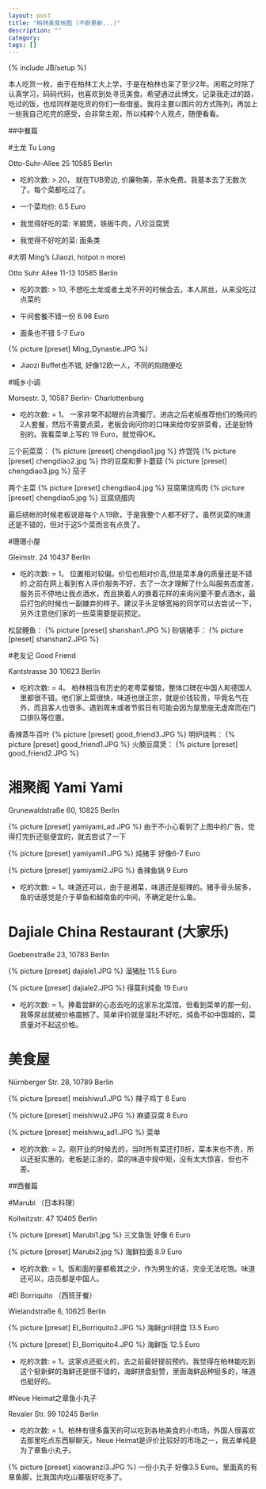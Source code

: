```yaml
---
layout: post
title: "柏林美食地图 (不断更新...)"
description: ""
category: 
tags: []
---
```

{% include JB/setup %}

本人吃货一枚，由于在柏林工大上学，于是在柏林也呆了至少2年。闲暇之时除了认真学习，码码代码，也喜欢到处寻觅美食。希望通过此博文，记录我走过的路，吃过的饭，也给同样是吃货的你们一些借鉴。我将主要以图片的方式陈列，再加上一些我自己吃完的感受，会非常主观，所以纯粹个人观点，随便看看。

##中餐篇

#土龙 Tu Long 

Otto-Suhr-Allee 25
10585 Berlin

- 吃的次数: > 20， 就在TUB旁边, 价廉物美，茶水免费。我基本去了无数次了。每个菜都吃过了。

- 一个菜均价: 6.5 Euro

- 我觉得好吃的菜: 羊腩煲，铁板牛肉，八珍豆腐煲

- 我觉得不好吃的菜: 面条类
 


#大明 Ming’s (Jiaozi, hotpot n more)

Otto Suhr Allee 11-13
10585 Berlin

- 吃的次数: > 10, 不想吃土龙或者土龙不开的时候会去，本人屌丝，从来没吃过点菜的

- 午间套餐不错一份 6.98 Euro

- 面条也不错 5-7 Euro

{% picture [preset] Ming_Dynastie.JPG   %}
- Jiaozi Buffet也不错, 好像12欧一人，不同的陷随便吃

#城乡小调

Morsestr. 3, 10587 Berlin- Charlottenburg

- 吃的次数: = 1。 一家非常不起眼的台湾餐厅。进店之后老板推荐他们的晚间的2人套餐，然后不需要点菜，老板会询问你的口味来给你安排菜肴，还是挺特别的。我看菜单上写的 19 Euro，就觉得OK。

三个前菜菜：
{% picture [preset] chengdiao1.jpg   %}
炸馄饨
{% picture [preset] chengdiao2.jpg   %}
炸的豆腐和萝卜蘑菇
{% picture [preset] chengdiao3.jpg   %}
茄子

两个主菜
{% picture [preset] chengdiao4.jpg   %}
豆腐果烧鸡肉
{% picture [preset] chengdiao5.jpg   %}
豆腐烧腊肉

最后结帐的时候老板说是每个人19欧，于是我整个人都不好了。虽然说菜的味道还是不错的，但对于这5个菜而言有点贵了。

#珊珊小屋

Gleimstr. 24
10437 Berlin

- 吃的次数: = 1。 位置相对较偏，价位也相对价高,但是菜本身的质量还是不错的.之前在网上看到有人评价服务不好，去了一次才理解了什么叫服务态度差，服务员不停地让我点酒水，而且换着人的换着花样的来询问要不要点酒水，最后打包的时候也一副嫌弃的样子。建议手头足够宽裕的同学可以去尝试一下，另外注意他们家的一些菜需要提前预定。

松鼠鲤鱼：
{% picture [preset] shanshan1.JPG   %}
砂锅猪手：
{% picture [preset] shanshan2.JPG   %}

#老友记 Good Friend

Kantstrasse 30
10623 Berlin

- 吃的次数: = 4。 柏林相当有历史的老粤菜餐馆，整体口碑在中国人和德国人里都很不错。他们家上菜很快，味道也很正宗，就是价钱较贵，毕竟名气在外，而且客人也很多。遇到周末或者节假日有可能会因为屋里座无虚席而在门口排队等位置。

香辣蒸牛百叶
{% picture [preset] good_friend3.JPG   %}
明炉烧鸭：
{% picture [preset] good_friend1.JPG   %}
火腩豆腐煲：
{% picture [preset] good_friend2.JPG   %}


# 湘聚阁 Yami Yami

Grunewaldstraße 60, 10825 Berlin

{% picture [preset] yamiyami_ad.JPG %}
由于不小心看到了上图中的广告，觉得打完折还挺便宜的，就去尝试了一下

{% picture [preset] yamiyami1.JPG %}
炖猪手 好像6-7 Euro

{% picture [preset] yamiyami2.JPG %}
香辣鱼锅 9 Euro

- 吃的次数: = 1。味道还可以，由于是湘菜，味道还是挺辣的。猪手骨头居多，鱼的话感觉是介于草鱼和越南鱼的中间，不确定是什么鱼。

# Dajiale China Restaurant (大家乐)

Goebenstraße 23, 10783 Berlin

{% picture [preset] dajiale1.JPG %}
溜猪肚 11.5 Euro 

{% picture [preset] dajiale2.JPG %}
得莫利炖鱼 19 Euro

- 吃的次数: = 1。捧着尝鲜的心态去吃的这家东北菜馆。但看到菜单的那一刻，我等屌丝就被价格震撼了。简单评价就是溜肚不好吃，炖鱼不如中国城的，菜质量对不起这价格。


# 美食屋

Nürnberger Str. 28, 10789 Berlin

{% picture [preset] meishiwu1.JPG %}
辣子鸡丁 8 Euro

{% picture [preset] meishiwu2.JPG %}
麻婆豆腐 8 Euro

{% picture [preset] meishiwu_ad1.JPG %}
菜单

- 吃的次数: = 2。刚开业的时候去的，当时所有菜还打8折，菜本来也不贵，所以还挺实惠的。老板是江浙的，菜的味道中规中矩，没有太大惊喜，但也不差。


##西餐篇

#Marubi （日本料理）

Kollwitzstr. 47
10405 Berlin

{% picture [preset] Marubi1.jpg %}
三文鱼饭 好像 6 Euro

{% picture [preset] Marubi2.jpg %}
海鲜拉面 8.9 Euro

- 吃的次数: = 1。饭和面的量都极其之少，作为男生的话，完全无法吃饱。味道还可以，店员都是中国人。


#El Borriquito （西班牙餐）

Wielandstraße 6, 10625 Berlin

{% picture [preset] El_Borriquito2.JPG  %}
海鲜grill拼盘 13.5 Euro

{% picture [preset] El_Borriquito4.JPG  %}
海鲜饭 12.5 Euro

- 吃的次数: = 1。这家点还挺火的，去之前最好提前预约。我觉得在柏林能吃到这个挺新鲜的海鲜还是很不错的，海鲜拼盘挺赞，里面海鲜品种挺多的，味道也挺好的。


#Neue Heimat之章鱼小丸子

Revaler Str. 99
10245 Berlin

- 吃的次数: = 1。柏林有很多露天的可以吃到各地美食的小市场，外国人很喜欢去那里吃点东西聊聊天，Neue Heimat是评价比较好的市场之一，我去单纯是为了章鱼小丸子。

{% picture [preset] xiaowanzi3.JPG  %}
一份小丸子 好像3.5 Euro。里面真的有章鱼脚，比我国内吃山寨版好吃多了。


